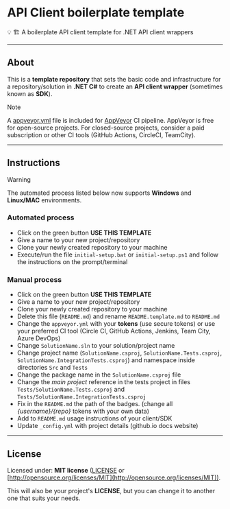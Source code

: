 # API Client boilerplate template

💡 🏗️ A boilerplate API client template for .NET API client wrappers

---

## About

This is a **template repository** that sets the basic code and infrastructure for a repository/solution in **.NET C#** to create an **API client wrapper** (sometimes known as **SDK**).

> [!Note]
>
> A [appveyor.yml](appveyor.yml) file is included for [AppVeyor](https://www.appveyor.com/) CI pipeline.
> AppVeyor is free for open-source projects.
> For closed-source projects, consider a paid subscription or other CI tools (GitHub Actions, CircleCI, TeamCity).

---

## Instructions

> [!Warning]
>
> The automated process listed below now supports **Windows** and **Linux/MAC** environments.

### Automated process

- Click on the green button **USE THIS TEMPLATE**
- Give a name to your new project/repository
- Clone your newly created repository to your machine
- Execute/run the file `initial-setup.bat` or `initial-setup.ps1` and follow the instructions on the prompt/terminal

### Manual process

- Click on the green button **USE THIS TEMPLATE**
- Give a name to your new project/repository
- Clone your newly created repository to your machine
- Delete this file (`README.md`) and rename `README.template.md` to `README.md`
- Change the `appveyor.yml` with your **tokens** (use secure tokens) or use your preferred CI tool (Circle CI, GitHub Actions, Jenkins, Team City, Azure DevOps)
- Change `SolutionName.sln` to your solution/project name
- Change project name (`SolutionName.csproj`, `SolutionName.Tests.csproj`, `SolutionName.IntegrationTests.csproj`) and namespace inside directories `Src` and `Tests`
- Change the package name in the `SolutionName.csproj` file
- Change the *main project* reference in the tests project in files `Tests/SolutionName.Tests.csproj` and `Tests/SolutionName.IntegrationTests.csproj`
- Fix in the `README.md` the path of the badges. (change all *{username}/{repo}* tokens with your own data)
- Add to `README.md` usage instructions of your client/SDK
- Update `_config.yml` with project details (github.io docs website)

---

## License

Licensed under: **MIT license** ([LICENSE](https://github.com/guibranco/apiclient-boilerplate-dotnet/blob/main/LICENSE) or [http://opensource.org/licenses/MIT](http://opensource.org/licenses/MIT)).

This will also be your project's **LICENSE**, but you can change it to another one that suits your needs.
